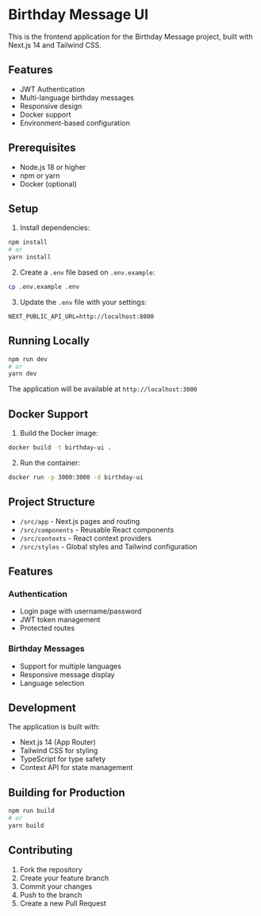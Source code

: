 # Birthday Message UI

This is the frontend application for the Birthday Message project, built with Next.js 14 and Tailwind CSS.

## Features

- JWT Authentication
- Multi-language birthday messages
- Responsive design
- Docker support
- Environment-based configuration

## Prerequisites

- Node.js 18 or higher
- npm or yarn
- Docker (optional)

## Setup

1. Install dependencies:
```bash
npm install
# or
yarn install
```

2. Create a `.env` file based on `.env.example`:
```bash
cp .env.example .env
```

3. Update the `.env` file with your settings:
```
NEXT_PUBLIC_API_URL=http://localhost:8000
```

## Running Locally

```bash
npm run dev
# or
yarn dev
```

The application will be available at `http://localhost:3000`

## Docker Support

1. Build the Docker image:
```bash
docker build -t birthday-ui .
```

2. Run the container:
```bash
docker run -p 3000:3000 -d birthday-ui
```

## Project Structure

- `/src/app` - Next.js pages and routing
- `/src/components` - Reusable React components
- `/src/contexts` - React context providers
- `/src/styles` - Global styles and Tailwind configuration

## Features

### Authentication
- Login page with username/password
- JWT token management
- Protected routes

### Birthday Messages
- Support for multiple languages
- Responsive message display
- Language selection

## Development

The application is built with:
- Next.js 14 (App Router)
- Tailwind CSS for styling
- TypeScript for type safety
- Context API for state management

## Building for Production

```bash
npm run build
# or
yarn build
```

## Contributing

1. Fork the repository
2. Create your feature branch
3. Commit your changes
4. Push to the branch
5. Create a new Pull Request
